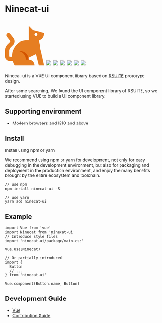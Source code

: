 <h1>
Ninecat-ui
</h1>
    <h1>
      <svg t="1585320705791" class="icon" viewBox="0 0 1024 1024" version="1.1" xmlns="http://www.w3.org/2000/svg" p-id="2999" width="128" height="128"><path d="M1024 182.857143l-292.571429-73.142857-109.714285-109.714286v365.714286h-62.464C351.378286 365.714286 182.857143 554.020571 182.857143 786.285714c0 6.144 0.402286 12.178286 0.621714 18.285715H128a18.541714 18.541714 0 0 1-18.285714-18.285715v-146.285714c0-25.453714 17.627429-68.059429 35.657143-86.052571l61.147428-61.184c48.164571-48.128 53.174857-128.036571 11.300572-181.906286L134.729143 204.032a54.857143 54.857143 0 0 0-86.601143 67.364571l83.053714 106.788572c7.68 9.874286 6.582857 28.196571-2.230857 37.010286l-61.147428 61.147428C29.147429 514.962286 0 585.325714 0 640v146.285714C0 856.868571 57.417143 914.285714 128 914.285714h72.740571a440.32 440.32 0 0 0 48.128 109.714286H475.428571l36.571429-146.285714 293.851429-142.226286L877.714286 1024h146.285714l-146.505143-658.285714C987.428571 365.714286 1024 256 1024 182.857143" fill="#E67E22" p-id="3000"></path><path d="M402.285714 658.285714a218.331429 218.331429 0 0 0-73.142857 12.763429V1024h236.361143A218.258286 218.258286 0 0 0 621.714286 877.714286a219.428571 219.428571 0 0 0-219.428572-219.428572" fill="#D35400" p-id="3001"></path><path d="M621.714286 877.714286h-73.142857a219.428571 219.428571 0 0 0-219.428572-219.428572v365.714286h438.857143a146.285714 146.285714 0 0 0-146.285714-146.285714" fill="#E67E22" p-id="3002"></path><path d="M804.571429 182.857143a36.571429 36.571429 0 1 1 0 73.142857 36.571429 36.571429 0 1 1 0-73.142857" fill="#FFFFFF" p-id="3003"></path></svg>
      <img src="https://travis-ci.com/ninecat-ui/ninecat-ui.svg?branch=master">
      <img src="https://codecov.io/gh/ninecat-ui/ninecat-ui/branch/master/graph/badge.svg">
      <img src="https://img.shields.io/npm/dt/ninecat-ui">
      <img src="https://img.shields.io/badge/license-MIT-000000.svg">
      <img src="https://img.shields.io/badge/webpack-4-blue.svg">
      <img src="https://img.shields.io/badge/vue-2.6.10-green.svg">
</h1>



Ninecat-ui is a VUE UI component library based on <a href="https://rsuitejs.com/design/default" target="_blank">RSUITE</a> prototype design.

After some searching, We found the UI component library of RSUITE, so we started using VUE to build a UI component library.


## Supporting environment
 - Modern browsers and IE10 and above

## Install

Install using npm or yarn

We recommend using npm or yarn for development, not only for easy debugging in the development environment, but also for packaging and deployment in the production environment, and enjoy the many benefits brought by the entire ecosystem and toolchain.

```shell
// use npm
npm install ninecat-ui -S

// use yarn
yarn add ninecat-ui
```

## Example

```
import Vue from 'vue'
import Ninecat from 'ninecat-ui'
// Introduce style files
import 'ninecat-ui/package/main.css'

Vue.use(Ninecat)

// Or partially introduced
import {
  Button
  // ...
} from 'ninecat-ui'

Vue.component(Button.name, Button)
```

## Development Guide

- [Vue](https://cn.vuejs.org/index.html)
- [Contribution Guide](https://github.com/ninecat-ui/ninecat-ui/blob/master/.github/CONTRIBUTING.en-US.md)